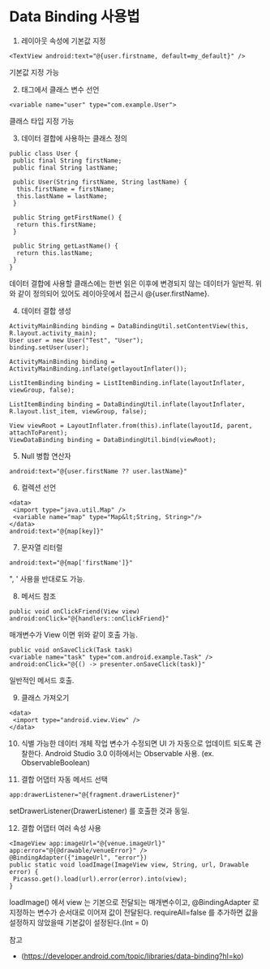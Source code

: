 # Data Binding 사용법
1. 레이아웃 속성에 기본값 지정
```
<TextView android:text="@{user.firstname, default=my_default}" />
```
기본값 지정 가능

2. <data> 태그에서 클래스 변수 선언
```
<variable name="user" type="com.example.User">
```
클래스 타입 지정 가능

3. 데이터 결합에 사용하는 클래스 정의
```
public class User {
 public final String firstName;
 public final String lastName;

 public User(String firstName, String lastName) {
  this.firstName = firstName;
  this.lastName = lastName;
 }

 public String getFirstName() {
  return this.firstName;
 }

 public String getLastName() {
  return this.lastName;
 }
}
```
데이터 결합에 사용할 클래스에는 한번 읽은 이후에 변경되지 않는 데이터가 일반적.
위와 같이 정의되어 있어도 레이아웃에서 접근시 @{user.firstName}.

4. 데이터 결합 생성
```
ActivityMainBinding binding = DataBindingUtil.setContentView(this, R.layout.activity_main);
User user = new User("Test", "User");
binding.setUser(user);

ActivityMainBinding binding = ActivityMainBinding.inflate(getlayoutInflater());

ListItemBinding binding = ListItemBinding.inflate(layoutInflater, viewGroup, false);

ListItemBinding binding = DataBindingUtil.inflate(layoutInflater, R.layout.list_item, viewGroup, false);

View viewRoot = LayoutInflater.from(this).inflate(layoutId, parent, attachToParent);
ViewDataBinding binding = DataBindingUtil.bind(viewRoot);
```

5. Null 병합 연산자
```
android:text="@{user.firstName ?? user.lastName}"
```

6. 컬렉션 선언
```
<data>
 <import type="java.util.Map" />
 <variable name="map" type="Map&lt;String, String>"/>
</data>
android:text="@{map[key]}"
```

7. 문자열 리터럴
```
android:text="@{map['firstName']}"
```
", ' 사용을 반대로도 가능.

8. 메서드 참조
```
public void onClickFriend(View view)
android:onClick="@{handlers::onClickFriend}"
```
매개변수가 View 이면 위와 같이 호출 가능.

```
public void onSaveClick(Task task)
<variable name="task" type="com.android.example.Task" />
android:onClick="@{() -> presenter.onSaveClick(task)}"
```
일반적인 메서드 호출.

9. 클래스 가져오기
```
<data>
 <import type="android.view.View" />
</data>
```

10. 식별 가능한 데이터 개체 작업
변수가 수정되면 UI 가 자동으로 업데이트 되도록 관찰한다.
Android Studio 3.0 이하에서는 Observable 사용. (ex. ObservableBoolean)

11. 결합 어댑터 자동 메서드 선택
```
app:drawerListener="@{fragment.drawerListener}"
```
setDrawerListener(DrawerListener) 를 호출한 것과 동일.

12. 결합 어댑터 여러 속성 사용
```
<ImageView app:imageUrl="@{venue.imageUrl}" app:error="@{@drawable/venueError}" />
@BindingAdapter({"imageUrl", "error"})
public static void loadImage(ImageView view, String, url, Drawable error) {
 Picasso.get().load(url).error(error).into(view);
}
```
loadImage() 에서 view 는 기본으로 전달되는 매개변수이고, @BindingAdapter 로 지정하는 변수가 순서대로 이어져 값이 전달된다. requireAll=false 를 추가하면 값을 설정하지 않았을때 기본값이 설정된다.(Int = 0)

참고
- (https://developer.android.com/topic/libraries/data-binding?hl=ko)
